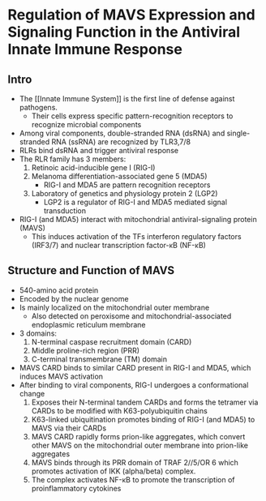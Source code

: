 # Regulation of MAVS Expression and Signaling Function in the Antiviral Innate Immune Response

## Intro
- The [[Innate Immune System]] is the first line of defense against pathogens.
	- Their cells express specific pattern-recognition receptors to recognize microbial components
- Among viral components, double-stranded RNA (dsRNA) and single-stranded RNA (ssRNA) are recognized by TLR3,7/8
- RLRs bind dsRNA and trigger antiviral response
- The RLR family has 3 members:
	1. Retinoic acid-inducible gene I (RIG-I)
	2. Melanoma differentiation-associated gene 5 (MDA5)
		- RIG-I and MDA5 are pattern recognition receptors
	3. Laboratory of genetics and physiology protein 2 (LGP2)
		- LGP2 is a regulator of RIG-I and MDA5 mediated signal transduction
- RIG-I (and MDA5) interact with mitochondrial antiviral-signaling protein (MAVS)
	- This induces activation of the TFs interferon regulatory factors (IRF3/7) and nuclear transcription factor-κB (NF-κB)

## Structure and Function of MAVS
- 540-amino acid protein
- Encoded by the nuclear genome
- Is mainly localized on the mitochondrial outer membrane
	- Also detected on peroxisome and mitochondrial-associated endoplasmic reticulum membrane
- 3 domains:
	1. N-terminal caspase recruitment domain (CARD)
	2. Middle proline-rich region (PRR)
	3. C-terminal transmembrane (TM) domain
- MAVS CARD binds to similar CARD present in RIG-I and MDA5, which induces MAVS activation
- After binding to viral components, RIG-I undergoes a conformational change
	1. Exposes their N-terminal tandem CARDs and forms the tetramer via CARDs to be modified with K63-polyubiquitin chains 
	2. K63-linked ubiquitination promotes binding of RIG-I (and MDA5) to MAVS via their CARDs 
	3. MAVS CARD rapidly forms prion-like aggregates, which convert other MAVS on the mitochondrial outer membrane into prion-like aggregates
	4. MAVS binds through its PRR domain of TRAF 2//5/OR 6 which promotes activation of IKK (alpha/beta) complex. 
	5. The complex activates NF-κB to promote the transcription of proinflammatory cytokines